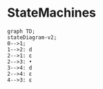 # StateMachines

```mermaid
graph TD;
stateDiagram-v2;
0-->1;
1-->2: d
2-->1: ε
2-->3: •
3-->4: d
2-->4: ε
4-->3: ε
```
